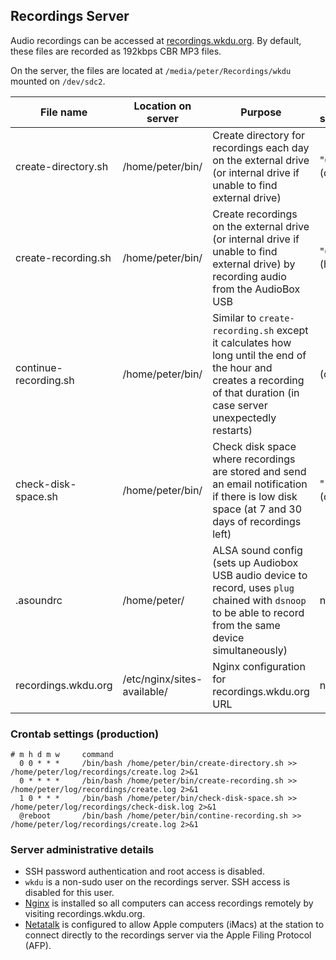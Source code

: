 ## Recordings Server

Audio recordings can be accessed at [recordings.wkdu.org](http://recordings.wkdu.org). By default, these files are recorded as 192kbps CBR MP3 files.

On the server, the files are located at `/media/peter/Recordings/wkdu` mounted on `/dev/sdc2`.

| File name | Location on server | Purpose | Crontab scheduling |
| --------- | ------------------ | ------- | ------------------ |
| create-directory.sh | /home/peter/bin/ | Create directory for recordings each day on the external drive (or internal drive if unable to find external drive) | "0 0 * * *" (daily) |
| create-recording.sh | /home/peter/bin/ | Create recordings on the external drive (or internal drive if unable to find external drive) by recording audio from the AudioBox USB | "0 * * * *" (hourly) |
| continue-recording.sh | /home/peter/bin/ | Similar to `create-recording.sh` except it calculates how long until the end of the hour and creates a recording of that duration (in case server unexpectedly restarts) | (on reboot) |
| check-disk-space.sh | /home/peter/bin/ | Check disk space where recordings are stored and send an email notification if there is low disk space (at 7 and 30 days of recordings left) | "1 0 * * *" (daily) |
| .asoundrc | /home/peter/ | ALSA sound config (sets up Audiobox USB audio device to record, uses `plug` chained with `dsnoop` to be able to record from the same device simultaneously) | n/a |
| recordings.wkdu.org | /etc/nginx/sites-available/ | Nginx configuration for recordings.wkdu.org URL | n/a |

### Crontab settings (production)

    # m h d m w     command
      0 0 * * *     /bin/bash /home/peter/bin/create-directory.sh >> /home/peter/log/recordings/create.log 2>&1
      0 * * * *     /bin/bash /home/peter/bin/create-recording.sh >> /home/peter/log/recordings/create.log 2>&1
      1 0 * * *     /bin/bash /home/peter/bin/check-disk-space.sh >> /home/peter/log/recordings/check-disk.log 2>&1
      @reboot       /bin/bash /home/peter/bin/contine-recording.sh >> /home/peter/log/recordings/create.log 2>&1

### Server administrative details

* SSH password authentication and root access is disabled.
* `wkdu` is a non-sudo user on the recordings server. SSH access is disabled for this user.
* [Nginx](http://nginx.org/en/docs/http/ngx_http_autoindex_module.html) is installed so all computers can access recordings remotely by visiting recordings.wkdu.org.
* [Netatalk](http://netatalk.sourceforge.net/) is configured to allow Apple computers (iMacs) at the station to connect directly to the recordings server via the Apple Filing Protocol (AFP).
